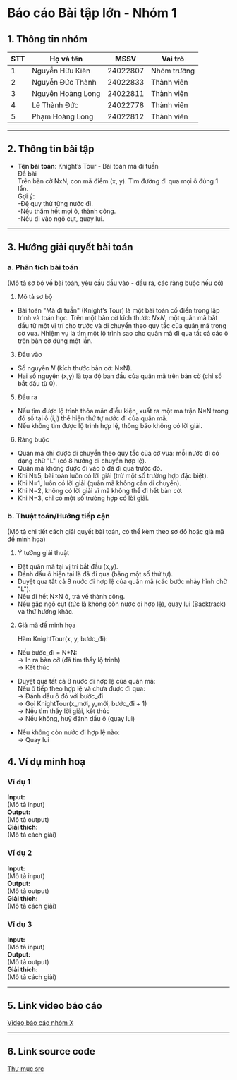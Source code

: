 # Báo cáo Bài tập lớn - Nhóm 1

## 1. Thông tin nhóm
| STT | Họ và tên | MSSV | Vai trò |
|---|---|---|---|
| 1 | Nguyễn Hữu Kiên | 24022807 | Nhóm trưởng |
| 2 | Nguyễn Đức Thành | 24022833 | Thành viên |
| 3 | Nguyễn Hoàng Long | 24022811 | Thành viên | 
| 4 | Lê Thành Đức | 24022778 | Thành viên |
| 5 | Phạm Hoàng Long |24022812| Thành viên |

---

## 2. Thông tin bài tập
- **Tên bài toán**: Knight’s Tour - Bài toán mã đi tuần  
Đề bài  
Trên bàn cờ NxN, con mã điểm (x, y). Tìm đường đi qua mọi ô đúng 1 lần.  
Gợi ý:  
-Đệ quy thử từng nước đi.  
-Nếu thăm hết mọi ô, thành công.  
-Nếu đi vào ngõ cụt, quay lui.  
---
## 3. Hướng giải quyết bài toán
### a. Phân tích bài toán 
(Mô tả sơ bộ về bài toán, yêu cầu đầu vào - đầu ra, các ràng buộc nếu có)  

1. Mô tả sơ bộ

- Bài toán "Mã đi tuần" (Knight’s Tour) là một bài toán cổ điển trong lập trình và toán học. Trên một bàn cờ kích thước 𝑁×𝑁, một quân mã bắt đầu từ một vị trí cho trước và di chuyển theo quy tắc của quân mã trong cờ vua. Nhiệm vụ là tìm một lộ trình sao cho quân mã đi qua tất cả các ô trên bàn cờ đúng một lần.  

3. Đầu vào
     
- Số nguyên 𝑁 (kích thước bàn cờ: N×N).  
- Hai số nguyên (x,y) là tọa độ ban đầu của quân mã trên bàn cờ (chỉ số bắt đầu từ 0). 

5. Đầu ra
    
- Nếu tìm được lộ trình thỏa mãn điều kiện, xuất ra một ma trận N×N trong đó số tại ô (i,j) thể hiện thứ tự nước đi của quân mã.  
- Nếu không tìm được lộ trình hợp lệ, thông báo không có lời giải.
 
6. Ràng buộc  

- Quân mã chỉ được di chuyển theo quy tắc của cờ vua: mỗi nước đi có dạng chữ "L" (có 8 hướng di chuyển hợp lệ).  
- Quân mã không được đi vào ô đã đi qua trước đó.  
- Khi N≥5, bài toán luôn có lời giải (trừ một số trường hợp đặc biệt).  
- Khi N=1, luôn có lời giải (quân mã không cần di chuyển).  
- Khi N=2, không có lời giải vì mã không thể đi hết bàn cờ.  
- Khi N=3, chỉ có một số trường hợp có lời giải.  
### b. Thuật toán/Hướng tiếp cận
(Mô tả chi tiết cách giải quyết bài toán, có thể kèm theo sơ đồ hoặc giả mã để minh họa)  

1. Ý tưởng giải thuật

 - Đặt quân mã tại vị trí bắt đầu (x,y).  
 - Đánh dấu ô hiện tại là đã đi qua (bằng một số thứ tự).  
 - Duyệt qua tất cả 8 nước đi hợp lệ của quân mã (các bước nhảy hình chữ "L").  
 - Nếu đi hết N×N ô, trả về thành công.  
 - Nếu gặp ngõ cụt (tức là không còn nước đi hợp lệ), quay lui (Backtrack) và thử hướng khác. 

 2. Giả mã đề minh họa  

      Hàm KnightTour(x, y, bước_đi):  
   - Nếu bước_đi = N*N:  
            → In ra bàn cờ (đã tìm thấy lộ trình)  
            → Kết thúc  

   - Duyệt qua tất cả 8 nước đi hợp lệ của quân mã:  
        Nếu ô tiếp theo hợp lệ và chưa được đi qua:  
            → Đánh dấu ô đó với bước_đi  
            → Gọi KnightTour(x_mới, y_mới, bước_đi + 1)   
            → Nếu tìm thấy lời giải, kết thúc  
            → Nếu không, huỷ đánh dấu ô (quay lui)  
          
   - Nếu không còn nước đi hợp lệ nào:  
             → Quay lui  


## 4. Ví dụ minh hoạ
### Ví dụ 1
**Input:**  
(Mô tả input)  
**Output:**  
(Mô tả output)  
**Giải thích:**  
(Mô tả cách giải)

### Ví dụ 2
**Input:**  
(Mô tả input)  
**Output:**  
(Mô tả output)  
**Giải thích:**  
(Mô tả cách giải)

### Ví dụ 3
**Input:**  
(Mô tả input)  
**Output:**  
(Mô tả output)  
**Giải thích:**  
(Mô tả cách giải)

---

## 5. Link video báo cáo
[Video báo cáo nhóm X](#)

---

## 6. Link source code
[Thư mục src](./src)

